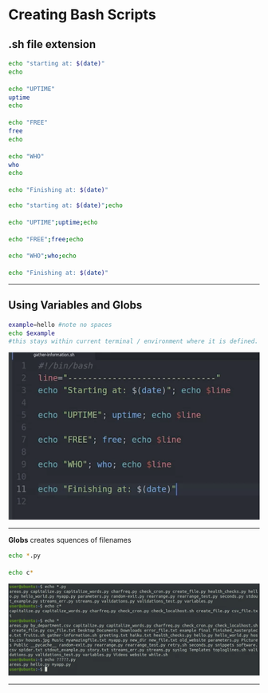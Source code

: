 # Creating Bash Scripts


## .sh file extension

```bash
echo "starting at: $(date)"
echo

echo "UPTIME"
uptime
echo

echo "FREE"
free
echo

echo "WHO"
who
echo

echo "Finishing at: $(date)"
```

```bash
echo "starting at: $(date)";echo

echo "UPTIME";uptime;echo

echo "FREE";free;echo

echo "WHO";who;echo

echo "Finishing at: $(date)"
```

---

## Using Variables and Globs

```bash
example=hello #note no spaces
echo $example
#this stays within current terminal / environment where it is defined.
```

![](images/20230609233644.png)

---

**Globs** creates squences of filenames

```bash
echo *.py

echo c*
```

![](images/20230609233903.png)

---


